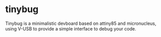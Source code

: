 # tinybug
Tinybug is a minimalistic devboard based on attiny85 and micronucleus, using V-USB to provide a simple interface to debug your code.
